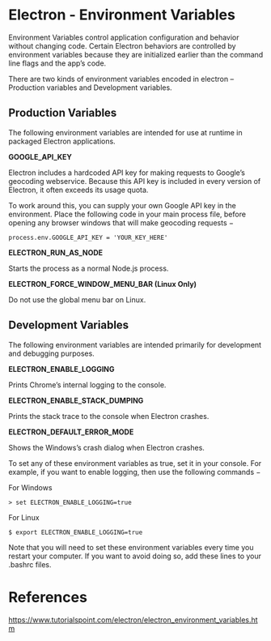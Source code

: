 # Electron - Environment Variables

Environment Variables control application configuration and behavior without changing code. Certain Electron behaviors are controlled by environment variables because they are initialized earlier than the command line flags and the app’s code.

There are two kinds of environment variables encoded in electron – Production variables and Development variables.

## Production Variables
The following environment variables are intended for use at runtime in packaged Electron applications.

**GOOGLE_API_KEY**

Electron includes a hardcoded API key for making requests to Google’s geocoding webservice. Because this API key is included in every version of Electron, it often exceeds its usage quota.

To work around this, you can supply your own Google API key in the environment. Place the following code in your main process file, before opening any browser windows that will make geocoding requests −
```
process.env.GOOGLE_API_KEY = 'YOUR_KEY_HERE'
```

**ELECTRON_RUN_AS_NODE**

Starts the process as a normal Node.js process.

**ELECTRON_FORCE_WINDOW_MENU_BAR (Linux Only)**

Do not use the global menu bar on Linux.

## Development Variables
The following environment variables are intended primarily for development and debugging purposes.

**ELECTRON_ENABLE_LOGGING**

Prints Chrome’s internal logging to the console.

**ELECTRON_ENABLE_STACK_DUMPING**

Prints the stack trace to the console when Electron crashes.

**ELECTRON_DEFAULT_ERROR_MODE**

Shows the Windows’s crash dialog when Electron crashes.

To set any of these environment variables as true, set it in your console. For example, if you want to enable logging, then use the following commands −

For Windows
```
> set ELECTRON_ENABLE_LOGGING=true
```
For Linux
```
$ export ELECTRON_ENABLE_LOGGING=true
```
Note that you will need to set these environment variables every time you restart your computer. If you want to avoid doing so, add these lines to your .bashrc files.

# References
https://www.tutorialspoint.com/electron/electron_environment_variables.htm
